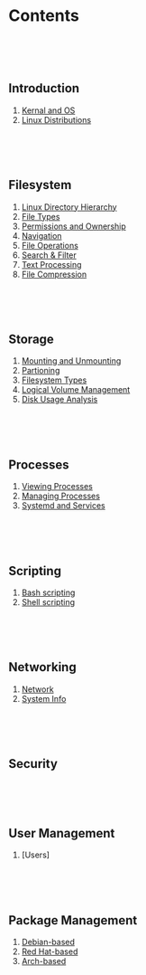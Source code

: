 # Contents

<br>
<br>
<br>

## Introduction

1. [Kernal and OS]()
1. [Linux Distributions]() <!-- base distors (debian, redhat, arch..) -->

<br>
<br>
<br>

## Filesystem

1. [Linux Directory Hierarchy]() <!-- /bin, /etc, /home -->
1. [File Types]() <!-- regular, directory, symlink -->
1. [Permissions and Ownership]() <!--chmod, chown -->
1. [Navigation]() <!--cd, ls, pwd, tree -->
1. [File Operations]() <!--cp, mv, rm, touch, cat -->
1. [Search & Filter]() <!--grep, find, locate, which -->
1. [Text Processing ]() <!--cut, sort, uniq, awk, sed -->
1. [File Compression ]() <!--tar, zip, gzip, bzip2, xz -->

<br>
<br>
<br>

## Storage

1. [Mounting and Unmounting]()
1. [Partioning]() <!-- fdisk, parted, lsblk, blkid -->
1. [Filesystem Types]() <!-- ext4, xfs, btrfs -->
1. [Logical Volume Management]()
1. [Disk Usage Analysis]() <!--du, df, ncdu -->

<br>
<br>
<br>

## Processes

1. [Viewing Processes]() <!--ps, top, htop, jobs -->
1. [Managing Processes]() <!--kill, killalll, nice, renice -->
1. [Systemd and Services]() <!-- systemctl, service -->

<br>
<br>
<br>

## Scripting

1. [Bash scripting]()
1. [Shell scripting]()

<br>
<br>
<br>

## Networking

1. [Network]() <!--ping, curl, wget, netstat, ss -->
1. [System Info]() <!--uname, df, top, htop, uptime-->

<br>
<br>
<br>

## Security

<br>
<br>
<br>

## User Management

1. [Users] <!--  adduser, passwd, su, sudo, groups -->

<br>
<br>
<br>

## Package Management

1. [Debian-based]() <!-- apt, dpkg  -->
1. [Red Hat-based]() <!-- yum, dnf, rpm -->
1. [Arch-based]() <!-- pacman, yay  -->

<br>
<br>
<br>
